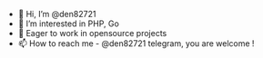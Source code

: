 - 👋 Hi, I’m @den82721
- 👀 I’m interested in PHP, Go
- 💞️ Eager to work in opensource projects
- 📫 How to reach me - @den82721 telegram, you are welcome !

<!---
den82721/den82721 is a ✨ special ✨ repository because its `README.md` (this file) appears on your GitHub profile.
You can click the Preview link to take a look at your changes.
--->
